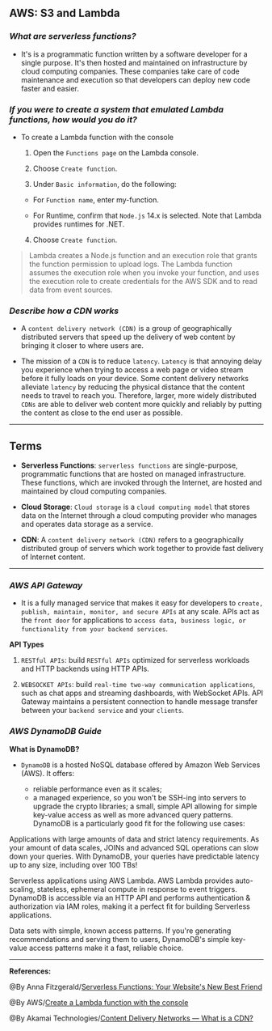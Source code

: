## **AWS: S3 and Lambda**

### ***What are serverless functions?***

-  It's is a programmatic function written by a software developer for a single purpose. It's then hosted and maintained on infrastructure by cloud computing companies. These companies take care of code maintenance and execution so that developers can deploy new code faster and easier.

### ***If you were to create a system that emulated Lambda functions, how would you do it?***

- To create a Lambda function with the console

   1. Open the `Functions page` on the Lambda console.

   2. Choose `Create function`.

   3. Under `Basic information`, do the following:

     - For `Function name`, enter my-function.

     - For Runtime, confirm that `Node.js` 14.x is selected. Note that Lambda provides runtimes for .NET.

   4. Choose `Create function`.


>Lambda creates a Node.js function and an execution role that grants the function permission to upload logs. The Lambda function assumes the execution role when you invoke your function, and uses the execution role to create credentials for the AWS SDK and to read data from event sources.

### ***Describe how a CDN works***

- A `content delivery network (CDN)` is a group of geographically distributed servers that speed up the delivery of web content by bringing it closer to where users are.

- The mission of a `CDN` is to reduce `latency`. `Latency` is that annoying delay you experience when trying to access a web page or video stream before it fully loads on your device. Some content delivery networks alleviate `latency` by reducing the physical distance that the content needs to travel to reach you. Therefore, larger, more widely distributed `CDNs` are able to deliver web content more quickly and reliably by putting the content as close to the end user as possible.


-----------------------------------------------


## **Terms**

- **Serverless Functions**:  `serverless functions` are single-purpose, programmatic functions that are hosted on managed infrastructure. These functions, which are invoked through the Internet, are hosted and maintained by cloud computing companies. 

- **Cloud Storage**: `Cloud storage` is a `cloud computing model` that stores data on the Internet through a cloud computing provider who manages and operates data storage as a service. 

- **CDN**: A `content delivery network (CDN)` refers to a geographically distributed group of servers which work together to provide fast delivery of Internet content.


-----------------------------------------------

### ***AWS API Gateway***

- It is a fully managed service that makes it easy for developers to `create, publish, maintain, monitor, and secure APIs` at any scale. APIs act as the `front door` for applications to `access data, business logic, or functionality from your backend services`. 

**API Types**

1. `RESTful APIs`: build `RESTful APIs` optimized for serverless workloads and HTTP backends using HTTP APIs. 

2. `WEBSOCKET APIs`: build `real-time two-way communication applications`, such as chat apps and streaming dashboards, with WebSocket APIs. API Gateway maintains a persistent connection to handle message transfer between your `backend service` and your `clients`.


### ***AWS DynamoDB Guide***


**What is DynamoDB?**

- `DynamoDB` is a hosted NoSQL database offered by Amazon Web Services (AWS). It offers:

   - reliable performance even as it scales;
   - a managed experience, so you won't be SSH-ing into servers to upgrade the crypto libraries;
a small, simple API allowing for simple key-value access as well as more advanced query patterns.
DynamoDB is a particularly good fit for the following use cases:

Applications with large amounts of data and strict latency requirements. As your amount of data scales, JOINs and advanced SQL operations can slow down your queries. With DynamoDB, your queries have predictable latency up to any size, including over 100 TBs!

Serverless applications using AWS Lambda. AWS Lambda provides auto-scaling, stateless, ephemeral compute in response to event triggers. DynamoDB is accessible via an HTTP API and performs authentication & authorization via IAM roles, making it a perfect fit for building Serverless applications.

Data sets with simple, known access patterns. If you're generating recommendations and serving them to users, DynamoDB's simple key-value access patterns make it a fast, reliable choice.

-------------------------------------------------------------



**References:**

@By Anna Fitzgerald/[Serverless Functions: Your Website's New Best Friend](https://blog.hubspot.com/website/serverless-functions) 

@By AWS/[Create a Lambda function with the console](https://docs.aws.amazon.com/lambda/latest/dg/getting-started-create-function.html)

@By Akamai Technologies/[Content Delivery Networks — What is a CDN?](https://www.akamai.com/our-thinking/cdn/what-is-a-cdn)

